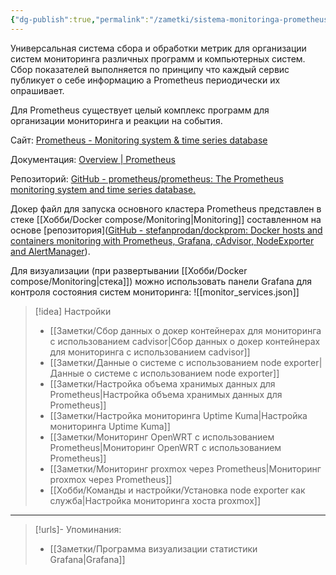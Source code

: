 ```yaml
---
{"dg-publish":true,"permalink":"/zametki/sistema-monitoringa-prometheus/","created":"2024-09-10 23:51","updated":"2024-09-11T00:54:53+03:00"}
---
```


Универсальная система сбора и обработки метрик для организации систем мониторинга различных программ и компьютерных систем. Сбор показателей выполняется по принципу что каждый сервис публикует о себе информацию а Prometheus периодически их опрашивает.

Для Prometheus существует целый комплекс программ для организации мониторинга и реакции на события.

Сайт: [Prometheus - Monitoring system & time series database](https://prometheus.io/)

Документация: [Overview | Prometheus](https://prometheus.io/docs/introduction/overview/)

Репозиторий: [GitHub - prometheus/prometheus: The Prometheus monitoring system and time series database.](https://github.com/prometheus/prometheus)

Докер файл для запуска основного кластера Prometheus представлен в стеке [[Хобби/Docker compose/Monitoring\|Monitoring]] составленном на основе [репозитория]([GitHub - stefanprodan/dockprom: Docker hosts and containers monitoring with Prometheus, Grafana, cAdvisor, NodeExporter and AlertManager](https://github.com/stefanprodan/dockprom)).

Для визуализации (при развертывании [[Хобби/Docker compose/Monitoring\|стека]]) можно использовать панели Grafana для контроля состояния систем мониторинга:
![[monitor_services.json]]

> [!idea] Настройки
> - [[Заметки/Сбор данных о докер контейнерах для мониторинга с использованием cadvisor\|Сбор данных о докер контейнерах для мониторинга с использованием cadvisor]]
> - [[Заметки/Данные о системе с использованием node exporter\|Данные о системе с использованием node exporter]]
> - [[Заметки/Настройка объема хранимых данных для Prometheus\|Настройка объема хранимых данных для Prometheus]]
> - [[Заметки/Настройка мониторинга Uptime Kuma\|Настройка мониторинга Uptime Kuma]]
> - [[Заметки/Мониторинг OpenWRT с использованием Prometheus\|Мониторинг OpenWRT с использованием Prometheus]]
> - [[Заметки/Мониторинг proxmox через Prometheus\|Мониторинг proxmox через Prometheus]]
> - [[Хобби/Команды и настройки/Установка node exporter как служба\|Настройка мониторинга хоста proxmox]]

---
> [!urls]- Упоминания:
> - [[Заметки/Программа визуализации статистики Grafana\|Grafana]]